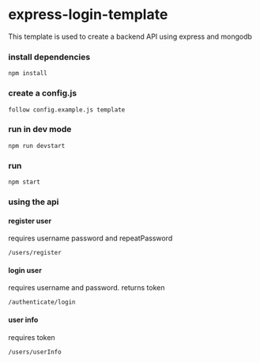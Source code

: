 # express-login-template

This template is used to create a backend API using express and mongodb

### install dependencies

```
npm install
```

### create a config.js

```
follow config.example.js template
```

### run in dev mode

```
npm run devstart
```

### run

```
npm start
```

### using the api

#### register user

requires username password and repeatPassword

```
/users/register
```

#### login user

requires username and password.
returns token

```
/authenticate/login
```

#### user info

requires token

```
/users/userInfo
```